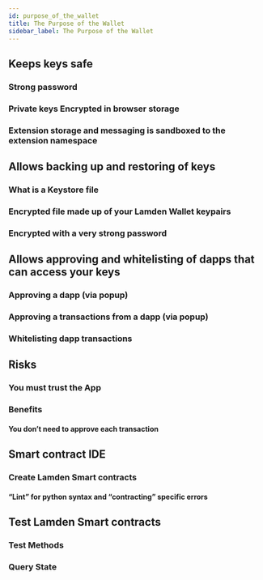 ```yaml
---
id: purpose_of_the_wallet
title: The Purpose of the Wallet
sidebar_label: The Purpose of the Wallet
---
```


## Keeps keys safe
### Strong password
### Private keys Encrypted in browser storage
### Extension storage and messaging is sandboxed to the extension namespace

## Allows backing up and restoring of keys
### What is a Keystore file
### Encrypted file made up of your Lamden Wallet keypairs
### Encrypted with a very strong password
## Allows approving and whitelisting of dapps that can access your keys
### Approving a dapp (via popup)
### Approving a transactions from a dapp (via popup)
### Whitelisting dapp transactions
## Risks
### You must trust the App
### Benefits
#### You don’t need to approve each transaction
## Smart contract IDE
### Create Lamden Smart contracts
#### “Lint” for python syntax and “contracting” specific errors
## Test Lamden Smart contracts
### Test Methods
### Query State
